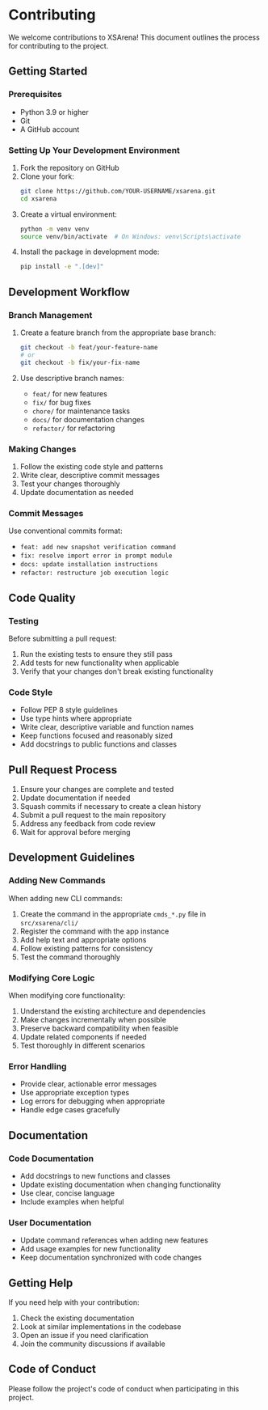 # Contributing

We welcome contributions to XSArena! This document outlines the process for contributing to the project.

## Getting Started

### Prerequisites

- Python 3.9 or higher
- Git
- A GitHub account

### Setting Up Your Development Environment

1. Fork the repository on GitHub
2. Clone your fork:
   ```bash
   git clone https://github.com/YOUR-USERNAME/xsarena.git
   cd xsarena
   ```
3. Create a virtual environment:
   ```bash
   python -m venv venv
   source venv/bin/activate  # On Windows: venv\Scripts\activate
   ```
4. Install the package in development mode:
   ```bash
   pip install -e ".[dev]"
   ```

## Development Workflow

### Branch Management

1. Create a feature branch from the appropriate base branch:
   ```bash
   git checkout -b feat/your-feature-name
   # or
   git checkout -b fix/your-fix-name
   ```

2. Use descriptive branch names:
   - `feat/` for new features
   - `fix/` for bug fixes
   - `chore/` for maintenance tasks
   - `docs/` for documentation changes
   - `refactor/` for refactoring

### Making Changes

1. Follow the existing code style and patterns
2. Write clear, descriptive commit messages
3. Test your changes thoroughly
4. Update documentation as needed

### Commit Messages

Use conventional commits format:
- `feat: add new snapshot verification command`
- `fix: resolve import error in prompt module`
- `docs: update installation instructions`
- `refactor: restructure job execution logic`

## Code Quality

### Testing

Before submitting a pull request:
1. Run the existing tests to ensure they still pass
2. Add tests for new functionality when applicable
3. Verify that your changes don't break existing functionality

### Code Style

- Follow PEP 8 style guidelines
- Use type hints where appropriate
- Write clear, descriptive variable and function names
- Keep functions focused and reasonably sized
- Add docstrings to public functions and classes

## Pull Request Process

1. Ensure your changes are complete and tested
2. Update documentation if needed
3. Squash commits if necessary to create a clean history
4. Submit a pull request to the main repository
5. Address any feedback from code review
6. Wait for approval before merging

## Development Guidelines

### Adding New Commands

When adding new CLI commands:

1. Create the command in the appropriate `cmds_*.py` file in `src/xsarena/cli/`
2. Register the command with the app instance
3. Add help text and appropriate options
4. Follow existing patterns for consistency
5. Test the command thoroughly

### Modifying Core Logic

When modifying core functionality:

1. Understand the existing architecture and dependencies
2. Make changes incrementally when possible
3. Preserve backward compatibility when feasible
4. Update related components if needed
5. Test thoroughly in different scenarios

### Error Handling

- Provide clear, actionable error messages
- Use appropriate exception types
- Log errors for debugging when appropriate
- Handle edge cases gracefully

## Documentation

### Code Documentation

- Add docstrings to new functions and classes
- Update existing documentation when changing functionality
- Use clear, concise language
- Include examples when helpful

### User Documentation

- Update command references when adding new features
- Add usage examples for new functionality
- Keep documentation synchronized with code changes

## Getting Help

If you need help with your contribution:

1. Check the existing documentation
2. Look at similar implementations in the codebase
3. Open an issue if you need clarification
4. Join the community discussions if available

## Code of Conduct

Please follow the project's code of conduct when participating in this project.
